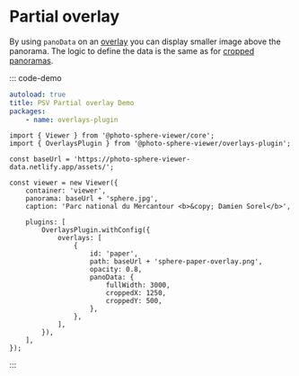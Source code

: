# Partial overlay

By using `panoData` on an [overlay](../../plugins/overlays.md) you can display smaller image above the panorama. The logic to define the data is the same as for [cropped panoramas](../../guide/adapters/equirectangular.md#cropped-panorama).

::: code-demo

```yaml
autoload: true
title: PSV Partial overlay Demo
packages:
    - name: overlays-plugin
```

```js{18-22}
import { Viewer } from '@photo-sphere-viewer/core';
import { OverlaysPlugin } from '@photo-sphere-viewer/overlays-plugin';

const baseUrl = 'https://photo-sphere-viewer-data.netlify.app/assets/';

const viewer = new Viewer({
    container: 'viewer',
    panorama: baseUrl + 'sphere.jpg',
    caption: 'Parc national du Mercantour <b>&copy; Damien Sorel</b>',

    plugins: [
        OverlaysPlugin.withConfig({
            overlays: [
                {
                    id: 'paper',
                    path: baseUrl + 'sphere-paper-overlay.png',
                    opacity: 0.8,
                    panoData: {
                        fullWidth: 3000,
                        croppedX: 1250,
                        croppedY: 500,
                    },
                },
            ],
        }),
    ],
});
```

:::
